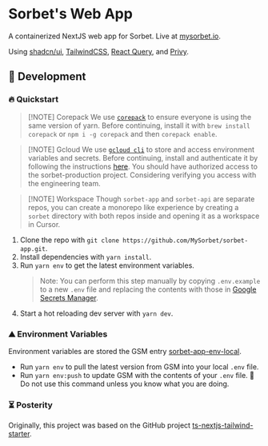 # Sorbet's Web App

A containerized NextJS web app for Sorbet. Live at [mysorbet.io](https://mysorbet.io).

Using [shadcn/ui](https://ui.shadcn.com/), [TailwindCSS](https://tailwindcss.com/), [React Query](https://tanstack.com/query/latest/docs/framework/react/overview), and [Privy](https://www.privy.io/).

## 🔨 Development

### 🔥 Quickstart

> [!NOTE] Corepack
> We use [`corepack`](https://yarnpkg.com/corepack) to ensure everyone is using the same version of yarn.
> Before continuing, install it with `brew install corepack` or `npm i -g corepack` and then `corepack enable`.

> [!NOTE] Gcloud
> We use [`gcloud cli`](https://cloud.google.com/sdk/docs/install) to store and access environment variables and secrets.
> Before continuing, install and authenticate it by following the instructions [here](https://cloud.google.com/sdk/docs/install). You should have authorized access to the sorbet-production project. Considering verifying you access with the engineering team.

> [!NOTE] Workspace
> Though `sorbet-app` and `sorbet-api` are separate repos, you can create a monorepo like experience by creating a `sorbet` directory with both repos inside and opening it as a workspace in Cursor. 

1. Clone the repo with `git clone https://github.com/MySorbet/sorbet-app.git`.
2. Install dependencies with `yarn install`.
3. Run `yarn env` to get the latest environment variables.
   > Note: You can perform this step manually by copying `.env.example` to a new `.env` file and replacing the contents with those in [Google Secrets Manager](https://console.cloud.google.com/security/secret-manager?project=sorbet-production).
4. Start a hot reloading dev server with `yarn dev`.

### ⛰️ Environment Variables

Environment variables are stored the GSM entry [sorbet-app-env-local](https://console.cloud.google.com/security/secret-manager/secret/sorbet-app-env-local/versions?authuser=1&project=sorbet-production).

- Run `yarn env` to pull the latest version from GSM into your local `.env` file.
- Run `yarn env:push` to update GSM with the contents of your `.env` file. 🛑 Do not use this command unless you know what you are doing.

### ⏳ Posterity

Originally, this project was based on the GitHub project [ts-nextjs-tailwind-starter](https://github.com/theodorusclarence/ts-nextjs-tailwind-starter/).
